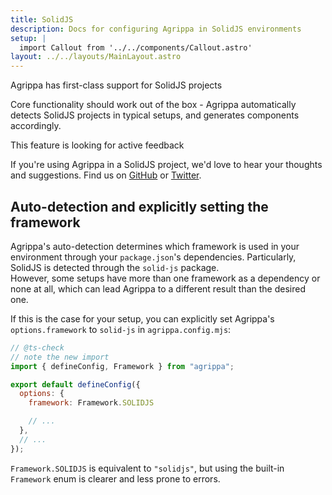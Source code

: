 ```yaml
---
title: SolidJS
description: Docs for configuring Agrippa in SolidJS environments
setup: |
  import Callout from '../../components/Callout.astro'
layout: ../../layouts/MainLayout.astro
---
```


<Callout type="success">
  <p slot="header">Agrippa has first-class support for SolidJS projects</p>
Core functionality should work out of the box - Agrippa automatically detects SolidJS projects in typical setups, and generates components accordingly.
</Callout>

<Callout type="warning">
  <p slot="header">This feature is looking for active feedback</p>
If you're using Agrippa in a SolidJS project, we'd love to hear your thoughts and suggestions. Find us on <a href="https://github.com/NitzanHen/agrippa/issues">GitHub</a> or <a href="https://twitter.com/nitzanhen">Twitter</a><span>.</span>
</Callout>

## Auto-detection and explicitly setting the framework

Agrippa's auto-detection determines which framework is used in your environment through your `package.json`'s dependencies. Particularly, SolidJS is detected through the `solid-js` package. <br/>
However, some setups have more than one framework as a dependency or none at all, which can lead Agrippa to a different result than the desired one. 

If this is the case for your setup, you can explicitly set Agrippa's `options.framework` to `solid-js` in `agrippa.config.mjs`:

```js
// @ts-check
// note the new import
import { defineConfig, Framework } from "agrippa";

export default defineConfig({
  options: {
    framework: Framework.SOLIDJS

    // ...
  },
  // ...
});
```

`Framework.SOLIDJS` is equivalent to `"solidjs"`, but using the built-in `Framework` enum is clearer and less prone to errors.

